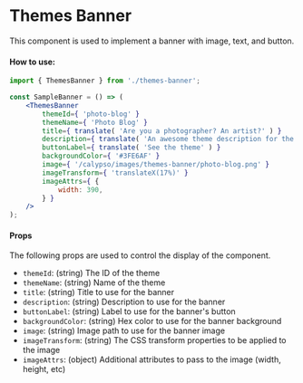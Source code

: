 Themes Banner
=============

This component is used to implement a banner with image, text, and button.

#### How to use:

```jsx
import { ThemesBanner } from './themes-banner';

const SampleBanner = () => (
	<ThemesBanner
		themeId={ 'photo-blog' }
		themeName={ 'Photo Blog' }
		title={ translate( 'Are you a photographer? An artist?' ) }
		description={ translate( 'An awesome theme description for the theme' ) }
		buttonLabel={ translate( 'See the theme' ) }
		backgroundColor={ '#3FE6AF' }
		image={ '/calypso/images/themes-banner/photo-blog.png' }
		imageTransform={ 'translateX(17%)' }
		imageAttrs={ {
			width: 390,
		} }
	/>
);
```

#### Props

The following props are used to control the display of the component.

* `themeId`: (string) The ID of the theme
* `themeName`: (string) Name of the theme
* `title`: (string) Title to use for the banner
* `description`: (string) Description to use for the banner
* `buttonLabel`: (string) Label to use for the banner's button
* `backgroundColor`: (string) Hex color to use for the banner background
* `image`: (string) Image path to use for the banner image
* `imageTransform`: (string) The CSS transform properties to be applied to the image
* `imageAttrs`: (object) Additional attributes to pass to the image (width, height, etc)
